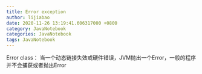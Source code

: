 ```yaml
---
title: Error exception
author: lijiabao
date: 2020-11-26 13:19:41.606317000 +0800
category: JavaNotebook
categories: JavaNotebook
tags: JavaNotebook
---
```

Error class：
当一个动态链接失效或硬件错误，JVM抛出一个Error，一般的程序并不会捕获或者抛出Error